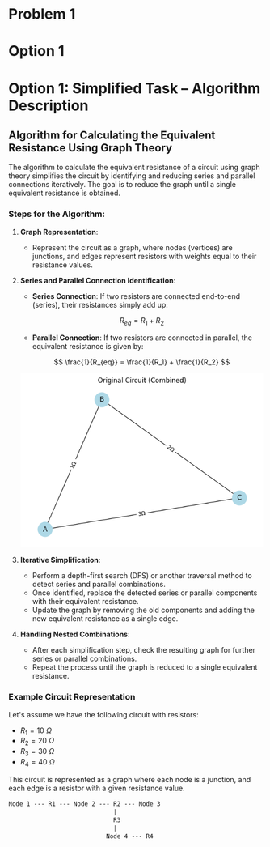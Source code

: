 # Problem 1
# Option 1
# Option 1: Simplified Task – Algorithm Description

## Algorithm for Calculating the Equivalent Resistance Using Graph Theory

The algorithm to calculate the equivalent resistance of a circuit using graph theory simplifies the circuit by identifying and reducing series and parallel connections iteratively. The goal is to reduce the graph until a single equivalent resistance is obtained. 

### Steps for the Algorithm:

1. **Graph Representation**:
   - Represent the circuit as a graph, where nodes (vertices) are junctions, and edges represent resistors with weights equal to their resistance values.

2. **Series and Parallel Connection Identification**:
   - **Series Connection**: If two resistors are connected end-to-end (series), their resistances simply add up:
   
   $$
   R_{eq} = R_1 + R_2
   $$

   - **Parallel Connection**: If two resistors are connected in parallel, the equivalent resistance is given by: 
   
   $$
   \frac{1}{R_{eq}} = \frac{1}{R_1} + \frac{1}{R_2}
   $$

   ![alt text](image.png)

3. **Iterative Simplification**:
   - Perform a depth-first search (DFS) or another traversal method to detect series and parallel combinations.
   - Once identified, replace the detected series or parallel components with their equivalent resistance.
   - Update the graph by removing the old components and adding the new equivalent resistance as a single edge.

4. **Handling Nested Combinations**:
   - After each simplification step, check the resulting graph for further series or parallel combinations.
   - Repeat the process until the graph is reduced to a single equivalent resistance.

### Example Circuit Representation

Let's assume we have the following circuit with resistors:

- $R_1 = 10 \ \Omega$
- $R_2 = 20 \ \Omega$
- $R_3 = 30 \ \Omega$
- $R_4 = 40 \ \Omega$

This circuit is represented as a graph where each node is a junction, and each edge is a resistor with a given resistance value.

```plaintext
Node 1 --- R1 --- Node 2 --- R2 --- Node 3
                             |
                             R3
                             |
                           Node 4 --- R4

